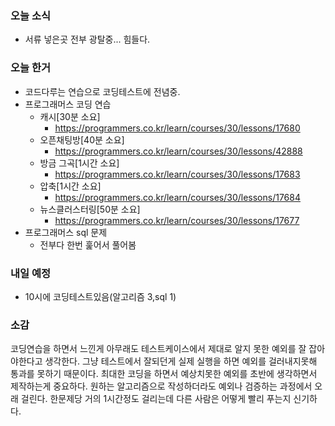 ### 오늘 소식
- 서류 넣은곳 전부 광탈중... 힘들다.

### 오늘 한거
- 코드다루는 연습으로 코딩테스트에 전념중.
- 프로그래머스 코딩 연습
    - 캐시[30분 소요]
        - https://programmers.co.kr/learn/courses/30/lessons/17680
    - 오픈채팅방[40분 소요]
        - https://programmers.co.kr/learn/courses/30/lessons/42888
    - 방금 그곡[1시간 소요]
        - https://programmers.co.kr/learn/courses/30/lessons/17683
    - 압축[1시간 소요]
        - https://programmers.co.kr/learn/courses/30/lessons/17684
    - 뉴스클러스터링[50분 소요]
        - https://programmers.co.kr/learn/courses/30/lessons/17677
- 프로그래머스 sql 문제
    - 전부다 한번 훑어서 풀어봄

### 내일 예정
- 10시에 코딩테스트있음(알고리즘 3,sql 1)

### 소감
코딩연습을 하면서 느낀게 아무래도 테스트케이스에서 제대로 알지 못한 예외를 잘 잡아야한다고 생각한다.
그냥 테스트에서 잘되던게 실제 실행을 하면 예외를 걸러내지못해 통과를 못하기 때문이다.
최대한 코딩을 하면서 예상치못한 예외를 초반에 생각하면서 제작하는게 중요하다.
원하는 알고리즘으로 작성하더라도 예외나 검증하는 과정에서 오래 걸린다.
한문제당 거의 1시간정도 걸리는데 다른 사람은 어떻게 빨리 푸는지 신기하다. 